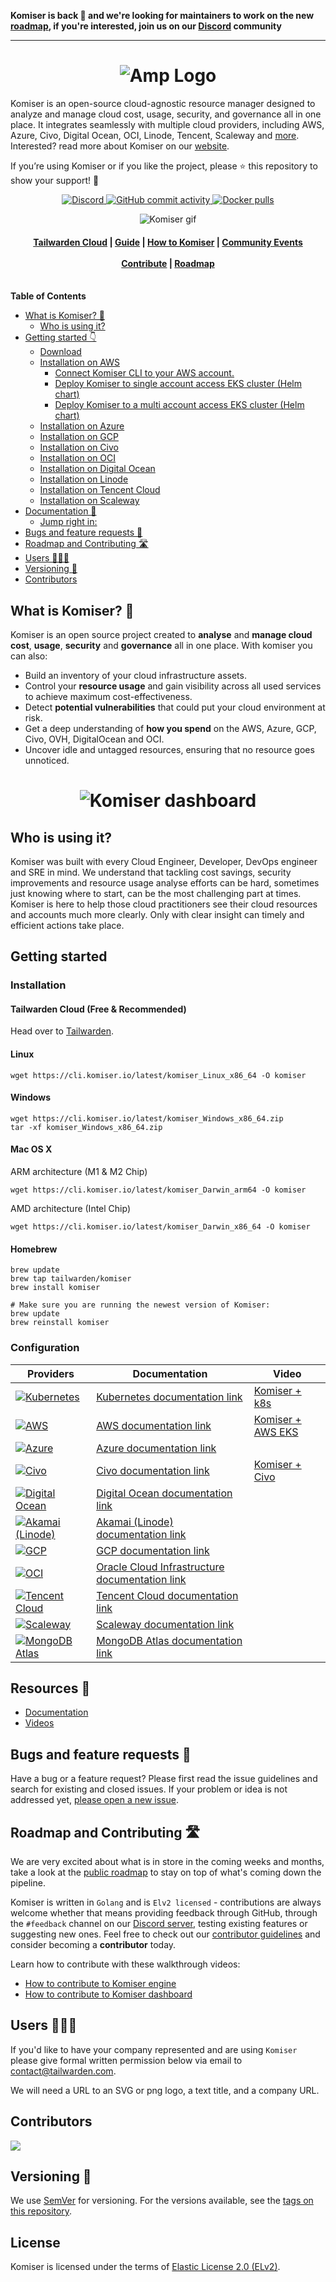 **Komiser is back 🎉 and we're looking for maintainers to work on the new [roadmap](https://roadmap.tailwarden.com/), if you're interested, join us on our <a href="https://discord.tailwarden.com">Discord</a> community**

---

<h1 align="center"><img src="https://cdn.komiser.io/images/readme-komiser-header.png?version=latest" alt="Amp Logo"></h1>

Komiser is an open-source cloud-agnostic resource manager designed to analyze and manage cloud cost, usage, security, and governance all in one place. It integrates seamlessly with multiple cloud providers, including AWS, Azure, Civo, Digital Ocean, OCI, Linode, Tencent, Scaleway and [more](#supported-cloud-providers). Interested? read more about Komiser on our [website](https://komiser.io?utm_source=github&utm_medium=social).

If you’re using Komiser or if you like the project, please ⭐ this repository to show your support! 🤩

<p align="center">
    
<a href="https://discord.tailwarden.com">
<img alt="Discord" src="https://img.shields.io/discord/932683789384183808?color=5865F2&label=Discord&style=for-the-badge" />
</a>

<a href="https://github.com/tailwarden/komiser/releases">
<img alt="GitHub commit activity" src="https://img.shields.io/github/commit-activity/m/tailwarden/komiser?color=00FF0&style=for-the-badge">
</a>

<a href="https://hub.docker.com/r/mlabouardy/komiser">
<img alt="Docker pulls" src="https://img.shields.io/docker/pulls/mlabouardy/komiser.svg?color=4591DF&style=for-the-badge">
</a>

</p>

<p align="center"><img src="https://cdn.komiser.io/gifs/readme-komiser-repo.gif?version=latest" alt="Komiser gif"></p>

<h4 align="center">
    <a href="https://cloud.tailwarden.com?utm_source=github&utm_medium=social">Tailwarden Cloud</a> |
    <a href="https://docs.komiser.io/docs/introduction/getting-started?utm_source=github&utm_medium=social/">Guide</a> |
    <a href="https://docs.komiser.io/docs/guides/overview?utm_source=github&utm_medium=social">How to Komiser</a> |
    <a href="https://docs.komiser.io/docs/events">Community Events</a><br/><br/>
    <a href="https://docs.komiser.io/docs/contributing/contribute?utm_source=github&utm_medium=social">Contribute</a> | 
    <a href="https://roadmap.tailwarden.com">Roadmap</a><br/><br/>
</h4>

<!-- START doctoc generated TOC please keep comment here to allow auto update -->
<!-- DON'T EDIT THIS SECTION, INSTEAD RE-RUN doctoc TO UPDATE -->
**Table of Contents**

- [What is Komiser? 🤷](#what-is-komiser-)
  - [Who is using it?](#who-is-using-it)
- [Getting started 👇](#getting-started-)
  - [Download](#download)
  - [Installation on AWS](#installation-on-aws)
    - [Connect Komiser CLI to your AWS account.](#connect-komiser-cli-to-your-aws-account)
    - [Deploy Komiser to single account access EKS cluster (Helm chart)](#deploy-komiser-to-single-account-access-eks-cluster-helm-chart)
    - [Deploy Komiser to a multi account access EKS cluster (Helm chart)](#deploy-komiser-to-a-multi-account-access-eks-cluster-helm-chart)
  - [Installation on Azure](#installation-on-azure)
  - [Installation on GCP](#installation-on-gcp)
  - [Installation on Civo](#installation-on-civo)
  - [Installation on OCI](#installation-on-oci)
  - [Installation on Digital Ocean](#installation-on-digital-ocean)
  - [Installation on Linode](#installation-on-linode)
  - [Installation on Tencent Cloud](#installation-on-tencent-cloud)
  - [Installation on Scaleway](#installation-on-scaleway)
- [Documentation 📖](#documentation-)
  - [Jump right in:](#jump-right-in)
- [Bugs and feature requests 🐞](#bugs-and-feature-requests-)
- [Roadmap and Contributing 🛣️](#roadmap-and-contributing-️)
- [Users 🧑‍🤝‍🧑](#users-)
- [Versioning 🧮](#versioning-)
- [Contributors](#contributors)

<!-- END doctoc generated TOC please keep comment here to allow auto update -->

## What is Komiser? 🤷
Komiser is an open source project created to **analyse** and **manage cloud cost**, **usage**, **security** and **governance** all in one place. With komiser you can also: 
* Build an inventory of your cloud infrastructure assets.
* Control your **resource usage** and gain visibility across all used services to achieve maximum cost-effectiveness.
* Detect **potential vulnerabilities** that could put your cloud environment at risk.
* Get a deep understanding of **how you spend** on the AWS, Azure, GCP, Civo, OVH, DigitalOcean and OCI.
* Uncover idle and untagged resources, ensuring that no resource goes unnoticed.

<h1 align="center"><img src=".github/images/dashboard.png" alt="Komiser dashboard"></h1>

## Who is using it?
Komiser was built with every Cloud Engineer, Developer, DevOps engineer and SRE in mind. We understand that tackling cost savings, security improvements and resource usage analyse efforts can be hard, sometimes just knowing where to start, can be the most challenging part at times. Komiser is here to help those cloud practitioners see their cloud resources and accounts much more clearly. Only with clear insight can timely and efficient actions take place.

## Getting started

### Installation

#### Tailwarden Cloud (Free & Recommended)

Head over to [Tailwarden](https://cloud.tailwarden.com?utm_source=github&utm_medium=social&utm_campaign=readme).

#### Linux

```
wget https://cli.komiser.io/latest/komiser_Linux_x86_64 -O komiser
```

#### Windows

```
wget https://cli.komiser.io/latest/komiser_Windows_x86_64.zip
tar -xf komiser_Windows_x86_64.zip
```

#### Mac OS X

ARM architecture (M1 & M2 Chip)
```
wget https://cli.komiser.io/latest/komiser_Darwin_arm64 -O komiser
```

AMD architecture (Intel Chip)
```
wget https://cli.komiser.io/latest/komiser_Darwin_x86_64 -O komiser
```

#### Homebrew
```
brew update
brew tap tailwarden/komiser
brew install komiser

# Make sure you are running the newest version of Komiser:
brew update
brew reinstall komiser
```

### Configuration

| Providers                                                                                                          | Documentation                                                                                                                                                    | Video |
| ------------------------------------------------------------------------------------------------------------------------------ | ---------------------------------------------------------------------------------------------------------------------------------------------------------------- | ---- |
| [![Kubernetes](https://img.shields.io/badge/kubernetes-%23326ce5.svg?style=for-the-badge&logo=kubernetes&logoColor=white)](https://docs.komiser.io/configuration/cloud-providers/k8s?utm_source=github&utm_medium=social&utm_campaign=readme)        | [Kubernetes documentation link](https://docs.komiser.io/configuration/cloud-providers/k8s?utm_source=github&utm_medium=social&utm_campaign=readme) | [Komiser + k8s](https://youtu.be/hSiVFjD0u3I) |
| [![AWS](https://img.shields.io/badge/AWS-%23FF9900.svg?style=for-the-badge&logo=amazon-aws&logoColor=white)](https://docs.komiser.io/configuration/cloud-providers/aws?utm_source=github&utm_medium=social&utm_campaign=readme)                      | [AWS documentation link ](https://docs.komiser.io/configuration/cloud-providers/aws?utm_source=github&utm_medium=social&utm_campaign=readme)           | [Komiser + AWS EKS](https://youtu.be/4veDmJpui44) |
| [![Azure](https://img.shields.io/badge/azure-%230078D4.svg?style=for-the-badge&logo=microsoftazure&logoColor=white)](https://docs.komiser.io/configuration/cloud-providers/azure?utm_source=github&utm_medium=social&utm_campaign=readme)        | [Azure documentation link](https://docs.komiser.io/configuration/cloud-providers/azure?utm_source=github&utm_medium=social&utm_campaign=readme) | |
| [![Civo](https://img.shields.io/badge/Civo-%23239DFF.svg?style=for-the-badge&logo=civo&logoColor=white)](https://docs.komiser.io/configuration/cloud-providers/civo?utm_source=github&utm_medium=social&utm_campaign=readme)                      | [Civo documentation link](https://docs.komiser.io/configuration/cloud-providers/civo?utm_source=github&utm_medium=social&utm_campaign=readme)           | [Komiser + Civo](https://youtu.be/NBbEpoW-kVs) |
| [![Digital Ocean](https://img.shields.io/badge/DigitalOcean-%230080FF.svg?style=for-the-badge&logo=digitalocean&logoColor=white)](https://docs.komiser.io/configuration/cloud-providers/digital-ocean?utm_source=github&utm_medium=social&utm_campaign=readme)        | [Digital Ocean documentation link](https://docs.komiser.io/configuration/cloud-providers/digital-ocean?utm_source=github&utm_medium=social&utm_campaign=readme) | |
| [![Akamai (Linode)](https://img.shields.io/badge/Akamai-%230096D6.svg?style=for-the-badge&logo=akamai&logoColor=white)](https://docs.komiser.io/configuration/cloud-providers/linode?utm_source=github&utm_medium=social&utm_campaign=readme)                      | [Akamai (Linode) documentation link](https://docs.komiser.io/configuration/cloud-providers/linode?utm_source=github&utm_medium=social&utm_campaign=readme)           | |
| [![GCP](https://img.shields.io/badge/GCP-%234285F4.svg?style=for-the-badge&logo=googlecloud&logoColor=white)](https://docs.komiser.io/docs/cloud-providers/google-cloud-platform?utm_source=github&utm_medium=social&utm_campaign=readme)                      | [GCP documentation link](https://docs.komiser.io/docs/cloud-providers/google-cloud-platform?utm_source=github&utm_medium=social&utm_campaign=readme)           | |
| [![OCI](https://img.shields.io/badge/OCI-%23F80000.svg?style=for-the-badge&logo=oracle&logoColor=white)](https://docs.komiser.io/configuration/cloud-providers/oracle?utm_source=github&utm_medium=social&utm_campaign=readme)        | [Oracle Cloud Infrastructure documentation link](https://docs.komiser.io/configuration/cloud-providers/oracle?utm_source=github&utm_medium=social&utm_campaign=readme) | |
| [![Tencent Cloud](https://img.shields.io/badge/Tencent-%230096D6.svg?style=for-the-badge&logo=tencentcloud&logoColor=white)](https://docs.komiser.io/configuration/cloud-providers/linode?utm_source=github&utm_medium=social&utm_campaign=readme)                      | [Tencent Cloud documentation link](https://docs.komiser.io/configuration/cloud-providers/linode?utm_source=github&utm_medium=social&utm_campaign=readme)           | |
| [![Scaleway](https://img.shields.io/badge/Scaleway-%234F0599.svg?style=for-the-badge&logo=scaleway&logoColor=white)](https://docs.komiser.io/docs/cloud-providers/scaleway?utm_source=github&utm_medium=social&utm_campaign=readme)        | [Scaleway documentation link](https://docs.komiser.io/docs/cloud-providers/scaleway?utm_source=github&utm_medium=social&utm_campaign=readme) | |
| [![MongoDB Atlas](https://img.shields.io/badge/MongoDB-%2347A248.svg?style=for-the-badge&logo=mongodb&logoColor=white)](https://docs.komiser.io/configuration/cloud-providers/linode?utm_source=github&utm_medium=social&utm_campaign=readme)                      | [MongoDB Atlas documentation link](https://docs.komiser.io/configuration/cloud-providers/linode?utm_source=github&utm_medium=social&utm_campaign=readme)           | |


## Resources 📖

* [Documentation](https://docs.komiser.io?utm_source=github&utm_medium=social)
* [Videos](https://www.youtube.com/@tailwarden/videos)


## Bugs and feature requests 🐞

Have a bug or a feature request? Please first read the issue guidelines and search for existing and closed issues. If your problem or idea is not addressed yet, [please open a new issue](https://github.com/tailwarden/komiser/issues).

## Roadmap and Contributing 🛣️

We are very excited about what is in store in the coming weeks and months, take a look at the [public roadmap](https://roadmap.tailwarden.com/) to stay on top of what's coming down the pipeline. 

Komiser is written in `Golang` and is `Elv2 licensed` - contributions are always welcome whether that means providing feedback through GitHub, through the `#feedback` channel on our [Discord server](https://discord.tailwarden.com), testing existing features or suggesting new ones. Feel free to check out our [contributor guidelines](./CONTRIBUTING.md) and consider becoming a **contributor** today. 

Learn how to contribute with these walkthrough videos:

- [How to contribute to Komiser engine](https://www.youtube.com/watch?v=Vn5uc2elcVg)
- [How to contribute to Komiser dashboard](https://www.youtube.com/watch?v=uwxj11-eRt8)

## Users 🧑‍🤝‍🧑

If you'd like to have your company represented and are using `Komiser` please give formal written permission below via email to contact@tailwarden.com.

We will need a URL to an SVG or png logo, a text title, and a company URL.

## Contributors

<a href="https://github.com/tailwarden/komiser/graphs/contributors">
  <img src="https://contrib.rocks/image?repo=tailwarden/komiser" />
</a>

## Versioning 🧮

We use [SemVer](http://semver.org/) for versioning. For the versions available, see the [tags on this repository](https://github.com/tailwarden/komiser/tags). 

## License

Komiser is licensed under the terms of [Elastic License 2.0 (ELv2)](https://github.com/tailwarden/komiser/blob/release/LICENSE).
